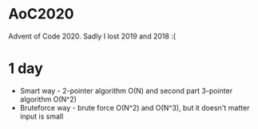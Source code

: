 # AoC2020
Advent of Code 2020. Sadly I lost 2019 and 2018 :(

# 1 day
 - Smart way - 2-pointer algorithm O(N) and second part 3-pointer algorithm O(N^2)
 - Bruteforce way - brute force O(N^2) and O(N^3), but it doesn't matter input is small
